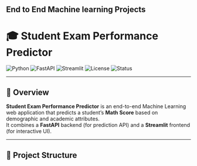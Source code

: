 ## End to End Machine learning Projects
# 🎓 Student Exam Performance Predictor  

![Python](https://img.shields.io/badge/Python-3.10+-blue.svg)
![FastAPI](https://img.shields.io/badge/FastAPI-Backend-green)
![Streamlit](https://img.shields.io/badge/Streamlit-Frontend-red)
![License](https://img.shields.io/badge/License-MIT-yellow.svg)
![Status](https://img.shields.io/badge/Status-Active-success)

---

## 🧠 Overview
**Student Exam Performance Predictor** is an end-to-end Machine Learning web application that predicts a student’s **Math Score** based on demographic and academic attributes.  
It combines a **FastAPI** backend (for prediction API) and a **Streamlit** frontend (for interactive UI).

---

## 📁 Project Structure
